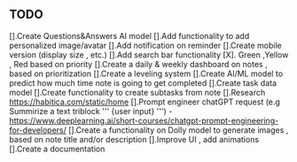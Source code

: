 ## TODO

[].Create Questions&Answers AI model
[].Add functionality to add personalized image/avatar
[].Add notification on reminder
[].Create mobile version (display size , etc.)
[].Add search bar functionality
[X]. Green ,Yellow , Red based on priority
[].Create a daily & weekly dashboard on notes , based on prioritization
[].Create a leveling system
[].Create AI/ML model to predict how much time note is going to get completed
[].Create task data model
[].Create functionality to create subtasks from note
[].Research https://habitica.com/static/home
[].Prompt engineer chatGPT request (e.g Summirize a text triblock ''' {user input} ''') - https://www.deeplearning.ai/short-courses/chatgpt-prompt-engineering-for-developers/
[].Create a functionality on Dolly model to generate images , based on note title and/or description
[].Improve UI , add animations
[].Create a documentation